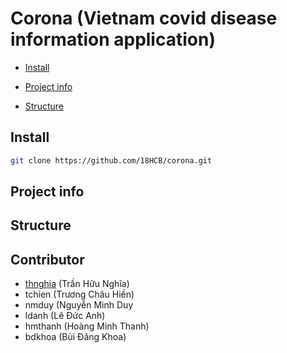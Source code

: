 # Corona (Vietnam covid disease information application)

* [Install](#Install)

* [Project info](#Project-info)

* [Structure](#Structure)


## Install

```sh
git clone https://github.com/18HCB/corona.git
```
## Project info

## Structure

## Contributor

* [thnghia](http://github.com/Nghiatiger102) (Trần Hữu Nghĩa)
* tchien (Trương Châu Hiền)
* nmduy (Nguyễn Minh Duy
* ldanh (Lê Đức Anh)
* hmthanh (Hoàng Minh Thanh)
* bdkhoa (Bùi Đăng Khoa)
